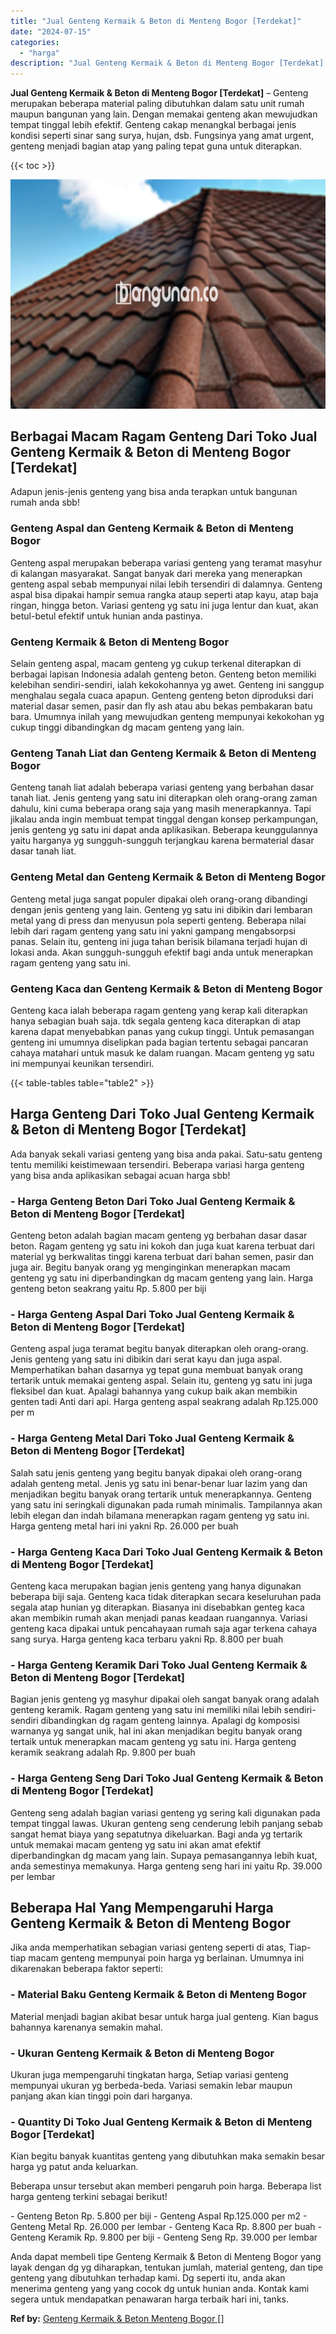 ```yaml
---
title: "Jual Genteng Kermaik & Beton di Menteng Bogor [Terdekat]"
date: "2024-07-15"
categories: 
  - "harga"
description: "Jual Genteng Kermaik & Beton di Menteng Bogor [Terdekat]. Anda dapat membeli tipe Genteng Kermaik & Beton di Menteng Bogor yang layak dengan dg yg diharapkan..."
---
```


**Jual Genteng Kermaik & Beton di Menteng Bogor \[Terdekat\]** – Genteng merupakan beberapa material paling dibutuhkan dalam satu unit rumah maupun bangunan yang lain. Dengan memakai genteng akan mewujudkan tempat tinggal lebih efektif. Genteng cakap menangkal berbagai jenis kondisi seperti sinar sang surya, hujan, dsb. Fungsinya yang amat urgent, genteng menjadi bagian atap yang paling tepat guna untuk diterapkan.

{{< toc >}}

![Jual Genteng Kermaik & Beton di Menteng Bogor [Terdekat]](/images/genteng-minimalis-murah11.png)

## Berbagai Macam Ragam Genteng Dari Toko Jual Genteng Kermaik & Beton di Menteng Bogor \[Terdekat\]

Adapun jenis-jenis genteng yang bisa anda terapkan untuk bangunan rumah anda sbb!

### Genteng Aspal dan Genteng Kermaik & Beton di Menteng Bogor

Genteng aspal merupakan beberapa variasi genteng yang teramat masyhur di kalangan masyarakat. Sangat banyak dari mereka yang menerapkan genteng aspal sebab mempunyai nilai lebih tersendiri di dalamnya. Genteng aspal bisa dipakai hampir semua rangka ataup seperti atap kayu, atap baja ringan, hingga beton. Variasi genteng yg satu ini juga lentur dan kuat, akan betul-betul efektif untuk hunian anda pastinya.

### Genteng Kermaik & Beton di Menteng Bogor

Selain genteng aspal, macam genteng yg cukup terkenal diterapkan di berbagai lapisan Indonesia adalah genteng beton. Genteng beton memiliki kelebihan sendiri-sendiri, ialah kekokohannya yg awet. Genteng ini sanggup menghalau segala cuaca apapun. Genteng genteng beton diproduksi dari material dasar semen, pasir dan fly ash atau abu bekas pembakaran batu bara. Umumnya inilah yang mewujudkan genteng mempunyai kekokohan yg cukup tinggi dibandingkan dg macam genteng yang lain.

### Genteng Tanah Liat dan Genteng Kermaik & Beton di Menteng Bogor

Genteng tanah liat adalah beberapa variasi genteng yang berbahan dasar tanah liat. Jenis genteng yang satu ini diterapkan oleh orang-orang zaman dahulu, kini cuma beberapa orang saja yang masih menerapkannya. Tapi jikalau anda ingin membuat tempat tinggal dengan konsep perkampungan, jenis genteng yg satu ini dapat anda aplikasikan. Beberapa keunggulannya yaitu harganya yg sungguh-sungguh terjangkau karena bermaterial dasar dasar tanah liat.

### Genteng Metal dan Genteng Kermaik & Beton di Menteng Bogor

Genteng metal juga sangat populer dipakai oleh orang-orang dibandingi dengan jenis genteng yang lain. Genteng yg satu ini dibikin dari lembaran metal yang di press dan menyusun pola seperti genteng. Beberapa nilai lebih dari ragam genteng yang satu ini yakni gampang mengabsorpsi panas. Selain itu, genteng ini juga tahan berisik bilamana terjadi hujan di lokasi anda. Akan sungguh-sungguh efektif bagi anda untuk menerapkan ragam genteng yang satu ini.

### Genteng Kaca dan Genteng Kermaik & Beton di Menteng Bogor

Genteng kaca ialah beberapa ragam genteng yang kerap kali diterapkan hanya sebagian buah saja. tdk segala genteng kaca diterapkan di atap karena dapat menyebabkan panas yang cukup tinggi. Untuk pemasangan genteng ini umumnya diselipkan pada bagian tertentu sebagai pancaran cahaya matahari untuk masuk ke dalam ruangan. Macam genteng yg satu ini mempunyai keunikan tersendiri.

{{< table-tables table="table2" >}}

## Harga Genteng Dari Toko Jual Genteng Kermaik & Beton di Menteng Bogor \[Terdekat\]

Ada banyak sekali variasi genteng yang bisa anda pakai. Satu-satu genteng tentu memiliki keistimewaan tersendiri. Beberapa variasi harga genteng yang bisa anda aplikasikan sebagai acuan harga sbb!

### \- Harga Genteng Beton Dari Toko Jual Genteng Kermaik & Beton di Menteng Bogor \[Terdekat\]

Genteng beton adalah bagian macam genteng yg berbahan dasar dasar beton. Ragam genteng yg satu ini kokoh dan juga kuat karena terbuat dari material yg berkwalitas tinggi karena terbuat dari bahan semen, pasir dan juga air. Begitu banyak orang yg menginginkan menerapkan macam genteng yg satu ini diperbandingkan dg macam genteng yang lain. Harga genteng beton seakrang yaitu Rp. 5.800 per biji

### \- Harga Genteng Aspal Dari Toko Jual Genteng Kermaik & Beton di Menteng Bogor \[Terdekat\]

Genteng aspal juga teramat begitu banyak diterapkan oleh orang-orang. Jenis genteng yang satu ini dibikin dari serat kayu dan juga aspal. Memperhatikan bahan dasarnya yg tepat guna membuat banyak orang tertarik untuk memakai genteng aspal. Selain itu, genteng yg satu ini juga fleksibel dan kuat. Apalagi bahannya yang cukup baik akan membikin genten tadi Anti dari api. Harga genteng aspal seakrang adalah Rp.125.000 per m

### \- Harga Genteng Metal Dari Toko Jual Genteng Kermaik & Beton di Menteng Bogor \[Terdekat\]

Salah satu jenis genteng yang begitu banyak dipakai oleh orang-orang adalah genteng metal. Jenis yg satu ini benar-benar luar lazim yang dan menjadikan begitu banyak orang tertarik untuk menerapkannya. Genteng yang satu ini seringkali digunakan pada rumah minimalis. Tampilannya akan lebih elegan dan indah bilamana menerapkan ragam genteng yg satu ini. Harga genteng metal hari ini yakni Rp. 26.000 per buah

### \- Harga Genteng Kaca Dari Toko Jual Genteng Kermaik & Beton di Menteng Bogor \[Terdekat\]

Genteng kaca merupakan bagian jenis genteng yang hanya digunakan beberapa biji saja. Genteng kaca tidak diterapkan secara keseluruhan pada segala atap hunian yg diterapkan. Biasanya ini disebabkan genteg kaca akan membikin rumah akan menjadi panas keadaan ruangannya. Variasi genteng kaca dipakai untuk pencahayaan rumah saja agar terkena cahaya sang surya. Harga genteng kaca terbaru yakni Rp. 8.800 per buah

### \- Harga Genteng Keramik Dari Toko Jual Genteng Kermaik & Beton di Menteng Bogor \[Terdekat\]

Bagian jenis genteng yg masyhur dipakai oleh sangat banyak orang adalah genteng keramik. Ragam genteng yang satu ini memiliki nilai lebih sendiri-sendiri dibandingkan dg ragam genteng lainnya. Apalagi dg komposisi warnanya yg sangat unik, hal ini akan menjadikan begitu banyak orang tertaik untuk menerapkan macam genteng yg satu ini. Harga genteng keramik seakrang adalah Rp. 9.800 per buah

### \- Harga Genteng Seng Dari Toko Jual Genteng Kermaik & Beton di Menteng Bogor \[Terdekat\]

Genteng seng adalah bagian variasi genteng yg sering kali digunakan pada tempat tinggal lawas. Ukuran genteng seng cenderung lebih panjang sebab sangat hemat biaya yang sepatutnya dikeluarkan. Bagi anda yg tertarik untuk memakai macam genteng yg satu ini akan amat efektif diperbandingkan dg macam yang lain. Supaya pemasangannya lebih kuat, anda semestinya memakunya. Harga genteng seng hari ini yaitu Rp. 39.000 per lembar

## Beberapa Hal Yang Mempengaruhi Harga Genteng Kermaik & Beton di Menteng Bogor

Jika anda memperhatikan sebagian variasi genteng seperti di atas, Tiap-tiap macam genteng mempunyai poin harga yg berlainan. Umumnya ini dikarenakan beberapa faktor seperti:

### \- Material Baku Genteng Kermaik & Beton di Menteng Bogor

Material menjadi bagian akibat besar untuk harga jual genteng. Kian bagus bahannya karenanya semakin mahal.

### \- Ukuran Genteng Kermaik & Beton di Menteng Bogor

Ukuran juga mempengaruhi tingkatan harga, Setiap variasi genteng mempunyai ukuran yg berbeda-beda. Variasi semakin lebar maupun panjang akan kian tinggi poin dari harganya.

### \- Quantity Di Toko Jual Genteng Kermaik & Beton di Menteng Bogor \[Terdekat\]

Kian begitu banyak kuantitas genteng yang dibutuhkan maka semakin besar harga yg patut anda keluarkan.

Beberapa unsur tersebut akan memberi pengaruh poin harga. Beberapa list harga genteng terkini sebagai berikut!

\- Genteng Beton Rp. 5.800 per biji - Genteng Aspal Rp.125.000 per m2 - Genteng Metal Rp. 26.000 per lembar - Genteng Kaca Rp. 8.800 per buah - Genteng Keramik Rp. 9.800 per biji - Genteng Seng Rp. 39.000 per lembar

Anda dapat membeli tipe Genteng Kermaik & Beton di Menteng Bogor yang layak dengan dg yg diharapkan, tentukan jumlah, material genteng, dan tipe genteng yang dibutuhkan terhadap kami. Dg seperti itu, anda akan menerima genteng yang yang cocok dg untuk hunian anda. Kontak kami segera untuk mendapatkan penawaran harga terbaik hari ini, tanks.

**Ref by:**  [Genteng Kermaik & Beton  Menteng Bogor []](https://id.wikipedia.org/wiki/Genteng)
